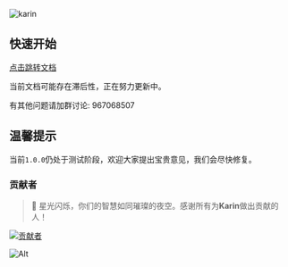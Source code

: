 ![karin](https://socialify.git.ci/karinjs/karin/image?description=1&font=Bitter&forks=1&issues=1&language=1&logo=https%3A%2F%2Favatars.githubusercontent.com%2Fu%2F162426977%3Fs%3D200%26v%3D4&name=1&owner=1&pulls=1&stargazers=1&theme=Auto)

## 快速开始

[点击跳转文档](https://karin.fun/)

当前文档可能存在滞后性，正在努力更新中。

有其他问题请加群讨论: 967068507

## 温馨提示

当前`1.0.0`仍处于测试阶段，欢迎大家提出宝贵意见，我们会尽快修复。

### 贡献者

> 🌟 星光闪烁，你们的智慧如同璀璨的夜空。感谢所有为**Karin**做出贡献的人！

[![贡献者](https://contributors-img.web.app/image?repo=KarinJS/Karin)](https://github.com/KarinJS/Karin/graphs/contributors)

![Alt](https://repobeats.axiom.co/api/embed/aaaa2759c8885691443a4d80e5753f975d4f250e.svg "Repobeats analytics image")
